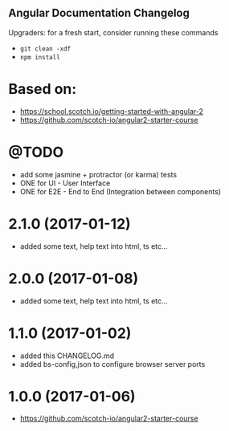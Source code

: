 ## Angular Documentation Changelog
Upgraders: for a fresh start, consider running these commands 
* `git clean -xdf` 
* `npm install`

<a name="Based on"></a>
# Based on:
* https://school.scotch.io/getting-started-with-angular-2
* https://github.com/scotch-io/angular2-starter-course

<a name="TO DO"></a>
# @TODO
* add some jasmine + protractor (or karma) tests
* ONE for UI - User Interface
* ONE for E2E - End to End (Integration between components)

<a name="2.1.0"></a>
# 2.1.0 (2017-01-12)
* added some text, help text into html, ts etc...

<a name="2.0.0"></a>
# 2.0.0 (2017-01-08)
* added some text, help text into html, ts etc...

<a name="1.1.0"></a>
# 1.1.0 (2017-01-02)
* added this CHANGELOG.md
* added bs-config,json to configure browser server ports

<a name="1.0.0"></a>
# 1.0.0 (2017-01-06)
* https://github.com/scotch-io/angular2-starter-course

